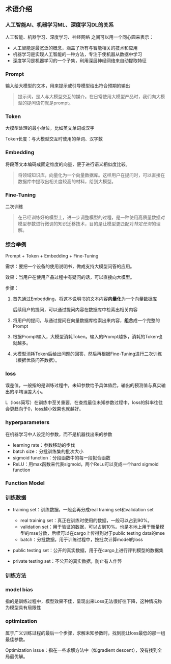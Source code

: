 ## 术语介绍

### **人工智能AI、机器学习ML、深度学习DL的关系**

人工智能、机器学习、深度学习、神经网络 之间可以用一个同心圆来表示：
- 人工智能是最宽泛的概念，涵盖了所有与智能相关的技术和应用
- 机器学习是实现人工智能的一种方法，专注于使机器从数据中学习
- 深度学习是机器学习的一个子集，利用深层神经网络来自动提取特征

### **Prompt**

输入给大模型的文本，用来提示或引导模型给出符合预期的输出

> 提示词，是人与大模型交互的媒介。在日常使用大模型产品时，我们向大模型的提问语句就是prompt。

### **Token**

大模型处理的最小单位，比如英文单词或汉字

Token长度：与大模型交互时使用的单词、汉字数

> 

### **Embedding**

将段落文本编码成固定维度的向量，便于进行语义相似度比较。

> 将领域知识库，向量化为一个向量数据库。这样用户在提问时，可以直接在数据库中提取出相关度较高的材料，给到大模型。

### **Fine-Tuning**

二次训练

> 在已经训练好的模型上，进一步调整模型的过程，是一种使用高质量数据对模型参数进行微调的知识迁移技术，目的是让模型更匹配对*特定任务*的理解。

### **综合举例**

Prompt + Token + Embedding + Fine-Tuning

需求：要把一个设备的使用说明书，做成支持大模型问答的应用。

效果：当用户在使用产品过程中有疑问的话，可以直接向大模型。

步骤：

1. 首先通过Embedding，将这本说明书的文本内容**向量化**为一个向量数据库

    后续用户的提问，可以通过提问内容在数据库中检索出相关内容

2. 将用户的提问，与通过提问在向量数据库检索出来内容，**组合**成一个完整的Prompt

3. 根据Prompt输入，大模型消耗Token。输入的Prompt越多，消耗的Token也就越多。

4. 大模型消耗Token后给出问题的回答，然后再根据Fine-Tuning进行二次训练（根据优质问答数据）。

### **loss**

误差值，一般指的是训练过程中，未知参数给予具体值后，输出的预测值与真实输出的平均误差大小。

L（loss简写）在训练中至关重要，在查找最佳未知参数过程中，loss的斜率往往会更趋向于0，loss越小效果也就越好。

### **hyperparameters**

在机器学习中人设定的参数，而不是机器找出来的参数

- learning rate：参数移动的步伐
- batch size：分批训练集的批次大小
- sigmoid function：分段函数中的每一段拟合函数
- ReLU：用max函数来代表sigmoid，两个ReLu可以变成一个hard sigmoid function

### **Function Model**

### **训练数据**

- training set：训练数据，一般会再分成real traning set和validation set
    - real training set：真正在训练时使用的数据，一般可以占到90%。
    - validation set：用于验证的数据，可以占到10%。也是本地上用于衡量模型的mse分数，后续可以在cargo上传得到对于public testing data的mse
    - batch：分批数据，用于训练过程中，按批次计算model的loss

- public testing set：公开的真实数据，用于在cargo上进行评判模型的数据集
- private testing set：不公开的真实数据，防止有人作弊

### **训练方法**

### **model bias**

指的是训练过程中，模型效果不佳，呈现出来Loss无法很好往下降，这种情况称为模型具有局限性

### **optimization**

属于广义训练过程的最后一个步骤，求解未知参数时，找到能让loss最低的那一组最佳参数。

Optimization issue：指在一些求解方法中（如gradient descent），没有找到全局最优解。